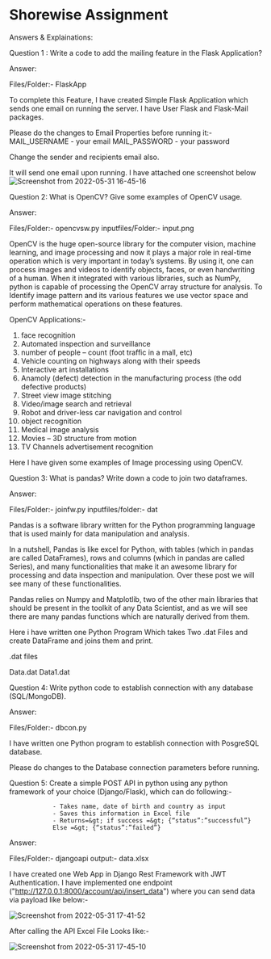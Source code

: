 # Shorewise Assignment

Answers & Explainations:

Question 1 : Write a code to add the mailing feature in the Flask Application?

Answer:

Files/Folder:- FlaskApp

To complete this Feature, I have created Simple Flask Application which sends one email on running the server.
I have User Flask and Flask-Mail packages.

Please do the changes to Email Properties before running it:-
MAIL_USERNAME - your email
MAIL_PASSWORD - your password

Change the sender and recipients email also.

It will send one email upon running. 
I have attached one screenshot below
![Screenshot from 2022-05-31 16-45-16](https://user-images.githubusercontent.com/106593233/171161352-77f9a7dc-3383-4e5b-a5c4-a1ab05de1ad6.png)

Question 2: What is OpenCV? Give some examples of OpenCV usage.

Answer:

Files/Folder:- opencvsw.py
inputfiles/Folder:- input.png

OpenCV is the huge open-source library for the computer vision, machine learning, and image processing and now it plays a major role in real-time operation which is very important in today’s systems. By using it, one can process images and videos to identify objects, faces, or even handwriting of a human. When it integrated with various libraries, such as NumPy, python is capable of processing the OpenCV array structure for analysis. To Identify image pattern and its various features we use vector space and perform mathematical operations on these features.

OpenCV Applications:-
1. face recognition
2. Automated inspection and surveillance
3. number of people – count (foot traffic in a mall, etc)
4. Vehicle counting on highways along with their speeds
5. Interactive art installations
6. Anamoly (defect) detection in the manufacturing process (the odd defective products)
7. Street view image stitching
8. Video/image search and retrieval
9. Robot and driver-less car navigation and control
10. object recognition
11. Medical image analysis
12. Movies – 3D structure from motion
13. TV Channels advertisement recognition

Here I have given some examples of Image processing using OpenCV.

Question 3: What is pandas? Write down a code to join two dataframes.

Answer:

Files/Folder:- joinfw.py
inputfiles/folder:- dat

Pandas is a software library written for the Python programming language that is used mainly for data manipulation and analysis.

In a nutshell, Pandas is like excel for Python, with tables (which in pandas are called DataFrames), rows and columns (which in pandas are called Series), and many functionalities that make it an awesome library for processing and data inspection and manipulation. Over these post we will see many of these functionalities.

Pandas relies on Numpy and Matplotlib, two of the other main libraries that should be present in the toolkit of any Data Scientist, and as we will see there are many pandas functions which are naturally derived from them.

Here i have written one Python Program Which takes Two .dat Files and create DataFrame and joins them and print.

.dat files

Data.dat
Data1.dat




Question 4: Write python code to establish connection with any database (SQL/MongoDB).

Answer:

Files/Folder:- dbcon.py

I have written one Python program to establish connection with PosgreSQL database.

Please do changes to the Database connection parameters before running.

Question 5: Create a simple POST API in python using any python framework of your choice
                (Django/Flask), which can do following:-
                
                - Takes name, date of birth and country as input
                - Saves this information in Excel file
                - Returns=&gt; if success =&gt; {“status”:”successful”}
                Else =&gt; {“status”:”failed”}

Answer:

Files/Folder:- djangoapi
output:- data.xlsx
           
I have created one Web App in Django Rest Framework with JWT Authentication. I have implemented one endpoint ("http://127.0.0.1:8000/account/api/insert_data") where you can send data via payload like below:-

![Screenshot from 2022-05-31 17-41-52](https://user-images.githubusercontent.com/106593233/171170346-a9929f8f-464c-4799-9abe-f63adeff91af.png)

After calling the API Excel File Looks like:-

![Screenshot from 2022-05-31 17-45-10](https://user-images.githubusercontent.com/106593233/171170913-cd577585-32f4-415c-8031-034193a92d9e.png)
